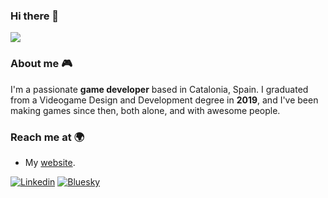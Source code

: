### Hi there 👋

![](https://github-readme-stats-ten-wine.vercel.app/api?username=guillemsc&count_private=true&theme=tokyonight&show_icons=true)

### About me :video_game:

I'm a passionate **game developer** based in Catalonia, Spain. I graduated from a Videogame Design and Development degree in **2019**, and I've been making games since then, both alone, and with awesome people.  

### Reach me at 🌍

- My [website](https://sites.google.com/view/guillemsc).

[![Linkedin](https://img.shields.io/badge/linkedin-%230077B5.svg?style=for-the-badge&logo=linkedin&logoColor=white)](https://www.linkedin.com/in/guillemsc/)
[![Bluesky](https://img.shields.io/badge/Bluesky-0285FF?style=for-the-badge&logo=Bluesky&logoColor=white)](https://bsky.app/profile/guillemsc.bsky.social)
